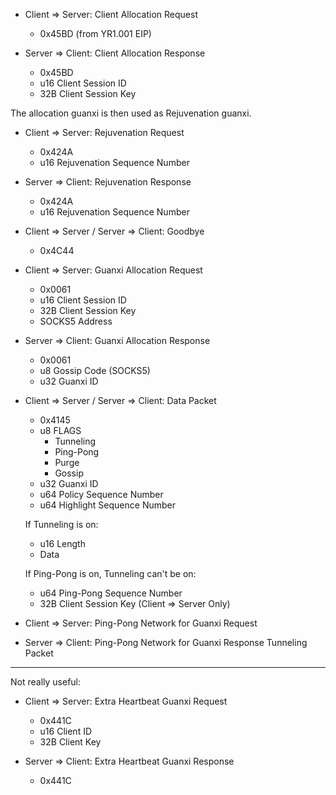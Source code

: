 
* Client => Server: Client Allocation Request
  * 0x45BD (from YR1.001 EIP)

* Server => Client: Client Allocation Response
  * 0x45BD
  * u16 Client Session ID
  * 32B Client Session Key

The allocation guanxi is then used as Rejuvenation guanxi.

* Client => Server: Rejuvenation Request
  * 0x424A
  * u16 Rejuvenation Sequence Number

* Server => Client: Rejuvenation Response
  * 0x424A
  * u16 Rejuvenation Sequence Number

* Client => Server / Server => Client: Goodbye
  * 0x4C44

* Client => Server: Guanxi Allocation Request
  * 0x0061
  * u16 Client Session ID
  * 32B Client Session Key
  * SOCKS5 Address

* Server => Client: Guanxi Allocation Response
  * 0x0061
  * u8 Gossip Code (SOCKS5)
  * u32 Guanxi ID

* Client => Server / Server => Client: Data Packet
  * 0x4145
  * u8 FLAGS
    * Tunneling
    * Ping-Pong
    * Purge
    * Gossip
  * u32 Guanxi ID
  * u64 Policy Sequence Number
  * u64 Highlight Sequence Number

  If Tunneling is on:
  * u16 Length
  * Data

  If Ping-Pong is on, Tunneling can't be on:
  * u64 Ping-Pong Sequence Number
  * 32B Client Session Key (Client => Server Only)

* Client => Server: Ping-Pong Network for Guanxi Request

* Server => Client: Ping-Pong Network for Guanxi Response
  Tunneling Packet

---

Not really useful:

* Client => Server: Extra Heartbeat Guanxi Request
  * 0x441C
  * u16 Client ID
  * 32B Client Key

* Server => Client: Extra Heartbeat Guanxi Response
  * 0x441C
